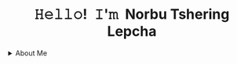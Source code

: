 <!-- Title -->
<h1 align="center" title="but call me Lepcha"> 𝙷𝚎𝚕𝚕𝚘! 𝙸'𝚖 Norbu Tshering Lepcha</h1>

<details>
  <summary>About Me</summary>
  <blockquote>
  Hi, I am Norbu Tshering Lepcha and I come from a small country country called <strong>Bhutan</strong> nestled in the Himalayas.

  Currently a computer science student with an unquenchable thirst for knowledge and a boundless passion for technology. 
    
  I'm an explorer at heart, constantly seeking ways to push the boundaries of what's possible by experimenting with new languages, frameworks, and tech gadgets. I relish the thrill of discovering innovative           solutions to complex challenges.  However, my hunger for understanding extends beyond textbooks, propelling me to explore emerging trends, from artificial intelligence to cybersecurity.
    
  As I progress in my computer science journey, I aspire to contribute significantly to the tech industry, pioneering innovations that enhance lives and create a brighter digital future.
  </blockquote>
 
</details>
